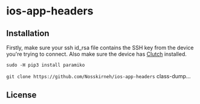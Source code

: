 # ios-app-headers

## Installation
Firstly, make sure your ssh id_rsa file contains the SSH key from the device you're trying to connect. Also make sure the device has [Clutch](https://github.com/KJCracks/Clutch) installed.

`sudo -H pip3 install paramiko`

`git clone https://github.com/Nosskirneh/ios-app-headers`
class-dump...


## License
